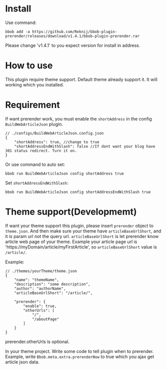 # Install
Use command:
```
bbob add -a https://github.com/Reknij/bbob-plugin-prerender/releases/download/v1.4.1/bbob-plugin-prerender.rar
```
Please change 'v1.4.1' to you expect version for install in address.

# How to use
This plugin require theme support. Default theme already support it. It will working which you installed.

# Requirement
If want prerender work, you must enable the `shortAddress` in the config `BuildWebArticleJson` plugin.
```
// ./configs/BuildWebArticleJson.config.json
{
    "shortAddress": true, //change to true
    "shortAddressEndWithSlash": false //If dont want your blog have 301 status redirect. Turn it on.
}
```
Or use command to auto set:
```
bbob run BuildWebArticleJson config shortAddress true
```
Set `shortAddressEndWithSlash`:
```
bbob run BuildWebArticleJson config shortAddressEndWithSlash true
```

# Theme support(Developmemt)
If want your theme support this plugin, please insert `prerender` object to `theme.json`. And then make sure your theme have `articleBaseUrlShort`, and it is param url not the query url.
`articleBaseUrlShort` is let prerender know article web page of your theme. Example your article page url is 'https://myDomain/article/myFirstArticle', so `articleBaseUrlShort` value is `/article/`.

Example:
```
// ./themes/yourTheme/theme.json
{
    "name": "themeName",
    "description": "some description",
    "author": "authorName",
    "articleBaseUrlShort": "/article/",

    "prerender": {
        "enable": true,
        "otherUrls": [
            "/",
            "/aboutPage"
        ]
    }
}
```
prerender.otherUrls is optional.

In your theme project. Write some code to tell plugin when to prerender. Example, write `Bbob.meta.extra.prerenderNow` to true which you ajax get article json data.
